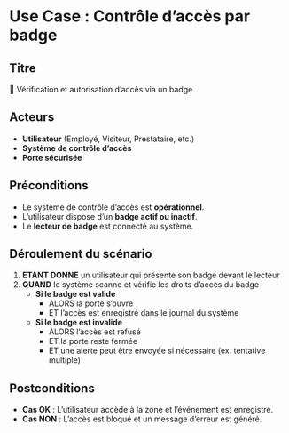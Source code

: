 # Use Case : Contrôle d’accès par badge

## Titre  
🔹 Vérification et autorisation d’accès via un badge  

## Acteurs  
- **Utilisateur** (Employé, Visiteur, Prestataire, etc.)  
- **Système de contrôle d’accès**  
- **Porte sécurisée**  

## Préconditions  
- Le système de contrôle d’accès est **opérationnel**.  
- L’utilisateur dispose d’un **badge actif ou inactif**.  
- Le **lecteur de badge** est connecté au système.  

## Déroulement du scénario  
1. **ETANT DONNE** un utilisateur qui présente son badge devant le lecteur  
2. **QUAND** le système scanne et vérifie les droits d’accès du badge  
   - **Si le badge est valide**
     - ALORS la porte s’ouvre  
     - ET l’accès est enregistré dans le journal du système  
   - **Si le badge est invalide**  
     - ALORS l’accès est refusé  
     - ET la porte reste fermée  
     - ET une alerte peut être envoyée si nécessaire (ex. tentative multiple)  

## Postconditions  
- **Cas OK** : L’utilisateur accède à la zone et l’événement est enregistré.  
- **Cas NON** : L’accès est bloqué et un message d’erreur est généré.  
